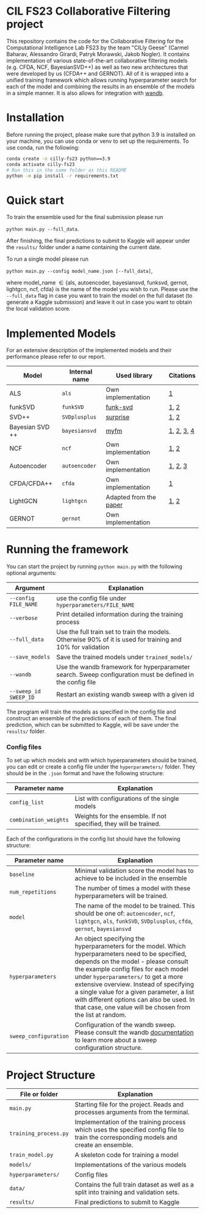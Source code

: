 # CIL FS23 Collaborative Filtering project

This repository contains the code for the Collaborative Filtering for the Computational Intelligence Lab FS23 by the team "CILly Geese" (Carmel Baharav, Alessandro Girardi, Patryk Morawski, Jakob Nogler).
It contains implementation of various state-of-the-art collaborative filtering models (e.g. CFDA, NCF, BayesianSVD++) as well as two new architectures that were developed by us (CFDA++ and GERNOT).
All of it is wrapped into a unified training framework which allows running hyperparameter search for each of the model and combining the results in an ensemble of the models in a simple manner.
It is also allows for integration with [wandb](https://wandb.ai/).

# Installation

Before running the project, please make sure that python 3.9 is installed on your machine, you can use conda or venv to set up the requirements.
To use conda, run the following:

```sh
conda create -n cilly-fs23 python==3.9
conda activate cilly-fs23
# Run this in the same folder as this README
python -m pip install -r requirements.txt
```

# Quick start

To train the ensemble used for the final submission please run

`python main.py --full_data`.

After finishing, the final predictions to submit to Kaggle will appear under the `results/` folder under a name containing the current date.

To run a single model please run

`python main.py --config model_name.json [--full_data]`,

where $\text{model\_name } \in \{\text{als, autoencoder, bayesiansvd, funksvd, gernot, lightgcn, ncf, cfda} \}$ is the name of the model you wish to run.
Please use the `--full_data` flag in case you want to train the model on the full dataset (to generate a Kaggle submission) and leave it out in case you want to obtain the local validation score.

# Implemented Models

For an extensive description of the implemented models and their performance please refer to our report.

| Model           | Internal name | Used library                                               | Citations                                                                                                                                                                    |
| --------------- | ------------- | ---------------------------------------------------------- | ---------------------------------------------------------------------------------------------------------------------------------------------------------------------------- |
| ALS             | `als`         | Own implementation                                         | [1](https://doi.org/10.1109/MC.2009.263)                                                                                                                                     |
| funkSVD         | `funkSVD`     | [funk-svd](https://github.com/gbolmier/funk-svd)           | [1](https://doi.org/10.1109/MC.2009.263), [2](https://sifter.org/simon/journal/20061211.html)                                                                                |
| SVD++           | `SVDplusplus` | [surprise](https://surpriselib.com/)                       | [1](https://doi.org/10.1109/MC.2009.263), [2](https://doi.org/10.1145/1401890.1401944)                                                                                       |
| Bayesian SVD ++ | `bayesiansvd` | [myfm](https://myfm.readthedocs.io/en/latest/)             | [1](https://doi.org/10.1145/1401890.1401944), [2](https://doi.org/10.1145/1390156.1390267), [3](https://doi.org/10.1109/ICDM.2010.127), [4](http://arxiv.org/abs/1905.01395) |
| NCF             | `ncf`         | Own implementation                                         | [1](https://doi.org/10.1145/3038912.3052569), [2](https://doi.org/10.1145/3383313.3412488)                                                                                   |
| Autoencoder     | `autoencoder` | Own implementation                                         | [1](https://doi.org/10.1145/2740908.2742726), [2](https://inria.hal.science/hal-01256422v1/document), [3](http://arxiv.org/abs/1708.01715)                                   |
| CFDA/CFDA++     | `cfda`        | Own implementation                                         | [1](https://doi.org/10.1109/IJCNN55064.2022.9892705)                                                                                                                         |
| LightGCN        | `lightgcn`    | Adapted from the [paper](https://arxiv.org/abs/2002.02126) | [1](https://arxiv.org/abs/2002.02126), [2](http://arxiv.org/abs/1905.08108)                                                                                                  |
| GERNOT          | `gernot`      | Own implementation                                         |

# Running the framework

You can start the project by running `python main.py` with the following optional arguments:

| Argument              | Explanation                                                                                                 |
| --------------------- | ----------------------------------------------------------------------------------------------------------- |
| `--config FILE_NAME`  | use the config file under `hyperparameters/FILE_NAME`                                                       |
| `--verbose`           | Print detailed information during the training process                                                      |
| `--full_data`         | Use the full train set to train the models. Otherwise 90% of it is used for training and 10% for validation |
| `--save_models`       | Save the trained models under `trained_models/`                                                             |
| `--wandb`             | Use the wandb framework for hyperparameter search. Sweep configuration must be defined in the config file   |
| `--sweep_id SWEEP_ID` | Restart an existing wandb sweep with a given id                                                             |

The program will train the models as specified in the config file and construct an ensemble of the predictions of each of them.
The final prediction, which can be submitted to Kaggle, will be save under the `results/` folder.

### Config files

To set up which models and with which hyperparameters should be trained, you can edit or create a config file under the `hyperparameters/` folder.
They should be in the `.json` format and have the following structure:

| Parameter name        | Explanation                                                       |
| --------------------- | ----------------------------------------------------------------- |
| `config_list`         | List with configurations of the single models                     |
| `combination_weights` | Weights for the ensemble. If not specified, they will be trained. |

Each of the configurations in the config list should have the following structure:

| Parameter name        | Explanation                                                                                                                                                                                                                                                                                                                                                                                                              |
| --------------------- | ------------------------------------------------------------------------------------------------------------------------------------------------------------------------------------------------------------------------------------------------------------------------------------------------------------------------------------------------------------------------------------------------------------------------ |
| `baseline`            | Minimal validation score the model has to achieve to be included in the ensemble                                                                                                                                                                                                                                                                                                                                         |
| `num_repetitions`     | The number of times a model with these hyperparameters will be trained.                                                                                                                                                                                                                                                                                                                                                  |
| `model`               | The name of the model to be trained. This should be one of: `autoencoder`, `ncf`, `lightgcn`, `als`, `funkSVD`, `SVDplusplus`, `cfda`, `gernot`, `bayesiansvd`                                                                                                                                                                                                                                                           |
| `hyperparameters`     | An object specifying the hyperparameters for the model. Which hyperparameters need to be specified, depends on the model - please consult the example config files for each model under `hyperparameters/` to get a more extensive overview. Instead of specifying a single value for a given parameter, a list with different options can also be used. In that case, one value will be chosen from the list at random. |
| `sweep_configuration` | Configuration of the wandb sweep. Please consult the wandb [documentation](https://docs.wandb.ai/guides/sweeps/define-sweep-configuration) to learn more about a sweep configuration structure.                                                                                                                                                                                                                          |

# Project Structure

| File or folder        | Explanation                                                                                                                           |
| --------------------- | ------------------------------------------------------------------------------------------------------------------------------------- |
| `main.py`             | Starting file for the project. Reads and processes arguments from the terminal.                                                       |
| `training_process.py` | Implementation of the training process which uses the specified config file to train the corresponding models and create an ensemble. |
| `train_model.py`      | A skeleton code for training a model                                                                                                  |
| `models/`             | Implementations of the various models                                                                                                 |
| `hyperparameters/`    | Config files                                                                                                                          |
| `data/`               | Contains the full train dataset as well as a split into training and validation sets.                                                 |
| `results/`            | Final predictions to submit to Kaggle                                                                                                 |
